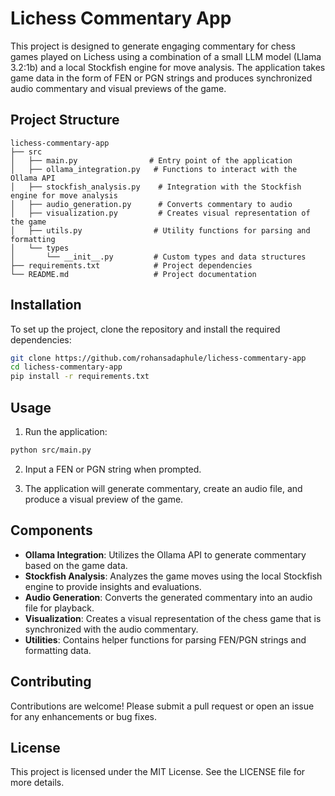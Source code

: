 # Lichess Commentary App

This project is designed to generate engaging commentary for chess games played on Lichess using a combination of a small LLM model (Llama 3.2:1b) and a local Stockfish engine for move analysis. The application takes game data in the form of FEN or PGN strings and produces synchronized audio commentary and visual previews of the game.

## Project Structure

```
lichess-commentary-app
├── src
│   ├── main.py                # Entry point of the application
│   ├── ollama_integration.py   # Functions to interact with the Ollama API
│   ├── stockfish_analysis.py    # Integration with the Stockfish engine for move analysis
│   ├── audio_generation.py      # Converts commentary to audio
│   ├── visualization.py         # Creates visual representation of the game
│   ├── utils.py                # Utility functions for parsing and formatting
│   └── types
│       └── __init__.py         # Custom types and data structures
├── requirements.txt            # Project dependencies
└── README.md                   # Project documentation
```

## Installation

To set up the project, clone the repository and install the required dependencies:

```bash
git clone https://github.com/rohansadaphule/lichess-commentary-app
cd lichess-commentary-app
pip install -r requirements.txt
```

## Usage

1. Run the application:

```bash
python src/main.py
```

2. Input a FEN or PGN string when prompted.

3. The application will generate commentary, create an audio file, and produce a visual preview of the game.

## Components

- **Ollama Integration**: Utilizes the Ollama API to generate commentary based on the game data.
- **Stockfish Analysis**: Analyzes the game moves using the local Stockfish engine to provide insights and evaluations.
- **Audio Generation**: Converts the generated commentary into an audio file for playback.
- **Visualization**: Creates a visual representation of the chess game that is synchronized with the audio commentary.
- **Utilities**: Contains helper functions for parsing FEN/PGN strings and formatting data.

## Contributing

Contributions are welcome! Please submit a pull request or open an issue for any enhancements or bug fixes.

## License

This project is licensed under the MIT License. See the LICENSE file for more details.
